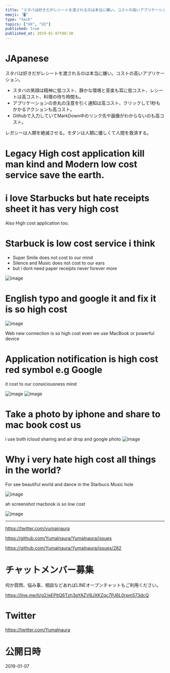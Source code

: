 ```yaml
---
title: "スタバは好きだがレシートを渡されるのは本当に嫌い。コストの高いアプリケーション。"
emoji: "🖥"
type: "tech"
topics: ["UX", "UI"]
published: true
published_at: 2019-01-07t08:30
---
```


# JApanese

スタバは好きだがレシートを渡されるのは本当に嫌い。コストの高いアプリケーション。

- スタバの笑顔は精神に低コスト、静かな環境と音楽も耳に低コスト、レシートは高コスト、料理の待ち時間も。
- アプリケーションの赤丸の注意を引く通知は高コスト、クリックして1秒もかかるアクションも高コスト。
- Githubで入力していてMarkDown中のリンク先や画像がわからないのも高コスト。

レガシーは人類を絶滅させる。モダンは人類に優しくて人間を救済する。


# Legacy High cost application kill man kind and Modern low cost service save the earth.

# i love Starbucks but hate receipts sheet it has very high cost

Also High cost application too.

# Starbuck is low cost service i think

- Super Smile does not cost to our mind
- Silence and Music does not cost to our ears
- but i dont need paper receipts never forever more

![image](https://user-images.githubusercontent.com/13635059/50742952-0a8c5580-1255-11e9-8365-57e3533f0f00.png)

# English typo and google it and fix it is so high cost

![image](https://user-images.githubusercontent.com/13635059/50742902-5ee30580-1254-11e9-9a8f-fcbb2dbced87.png)

Web new connection is so high cost even we use MacBook or powerful device 

# Application notification is high cost red symbol e.g Google

it cost to our consiciousness mind 

![image](https://user-images.githubusercontent.com/13635059/50742973-58a15900-1255-11e9-9f4c-d444bf328720.png)
![image](https://user-images.githubusercontent.com/13635059/50742974-5a6b1c80-1255-11e9-8e2a-33f62548f5e3.png)

# Take a photo by iphone and share to mac book cost us

i use both icloud sharing and air drop and google photo
![image](https://user-images.githubusercontent.com/13635059/50742978-5e973a00-1255-11e9-9f71-e2b688e15a19.png)


# Why i very hate high cost all things in the world?

For see beautiful world and dance in the Starbucs Music hole

![image](https://user-images.githubusercontent.com/13635059/50742987-7242a080-1255-11e9-8e16-d6457e5b6df1.png)

ah screenshot macbook is so low cost 

![image](https://user-images.githubusercontent.com/13635059/50743000-84bcda00-1255-11e9-85b6-38fa597fe267.png)


---

https://twitter.com/yumainaura

https://github.com/YumaInaura/YumaInaura/issues



https://github.com/YumaInaura/YumaInaura/issues/282









<!-- Update From Qiita API -->

# チャットメンバー募集


何か質問、悩み事、相談などあればLINEオープンチャットもご利用ください。

https://line.me/ti/g2/eEPltQ6Tzh3pYAZV8JXKZqc7PJ6L0rpm573dcQ





# Twitter


https://twitter.com/YumaInaura


<!-- Update From Qiita API -->



# 公開日時

2019-01-07
